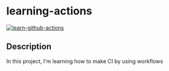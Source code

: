 # learning-actions

[![learn-github-actions](https://github.com/Fie-Victor/learning-actions/actions/workflows/learn-github-actions.yml/badge.svg)](https://github.com/Fie-Victor/learning-actions/actions/workflows/learn-github-actions.yml)

## Description
In this project, I'm learning how to make CI by using workflows
